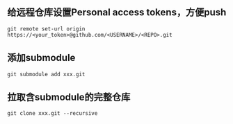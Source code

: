 ## 给远程仓库设置Personal access tokens，方便push
```
git remote set-url origin https://<your_token>@github.com/<USERNAME>/<REPO>.git
```

## 添加submodule
```
git submodule add xxx.git
```

## 拉取含submodule的完整仓库
```
git clone xxx.git --recursive
```
